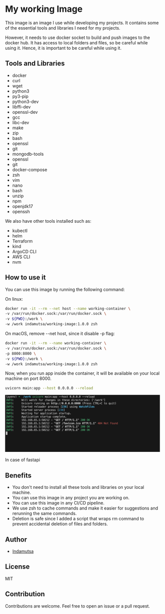 # My working Image

This image is an image I use while developing my projects. It contains some of the essential tools and libraries I need for my projects.

However, it needs to use docker socket to build and push images to the docker hub. It has access to local folders and files, so be careful while using it. Hence, it is important to be careful while using it.

## Tools and Libraries

- docker
- curl
- wget
- python3
- py3-pip
- python3-dev
- libffi-dev
- openssl-dev
- gcc
- libc-dev
- make
- zip
- bash
- openssl
- git
- mongodb-tools
- openssl
- git
- docker-compose
- zsh
- vim
- nano
- bash
- unzip
- npm
- openjdk17
- openssh

We also have other tools installed such as:

- kubectl
- helm
- Terraform
- kind
- ArgoCD CLI
- AWS CLI
- nvm

## How to use it

You can use this image by running the following command:

On linux:

```bash
docker run -it --rm --net host --name working-container \
-v /var/run/docker.sock:/var/run/docker.sock \
-v ${PWD}:/work \
-w /work indamutsa/working-image:1.0.0 zsh
```

On macOS, remove --net host, since it disable -p flag:

```bash
docker run -it --rm --name working-container \
-v /var/run/docker.sock:/var/run/docker.sock \
-p 8000:8000 \
-v ${PWD}:/work \
-w /work indamutsa/working-image:1.0.0 zsh
```

Now, when you run app inside the container, it will be available on your local machine on port 8000.

```bash
uvicorn main:app --host 0.0.0.0 --reload
```

![alt text](image/fastapi.png)

In case of fastapi

## Benefits

- You don't need to install all these tools and libraries on your local machine.
- You can use this image in any project you are working on.
- You can use this image in any CI/CD pipeline.
- We use zsh to cache commands and make it easier for suggestions and rerunning the same commands.
- Deletion is safe since I added a script that wraps rm command to prevent accidental deletion of files and folders.

## Author

- [Indamutsa](https://indamutsa.net)

## License

MIT

## Contribution

Contributions are welcome. Feel free to open an issue or a pull request.
